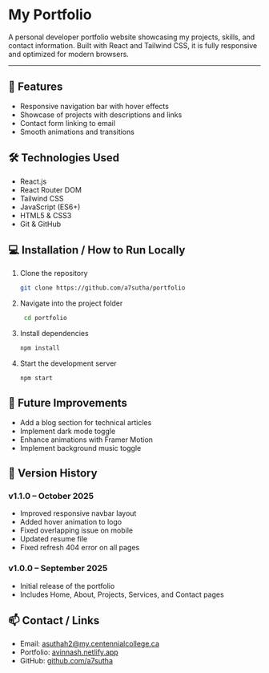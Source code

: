 # My Portfolio

A personal developer portfolio website showcasing my projects, skills, and contact information. Built with React and Tailwind CSS, it is fully responsive and optimized for modern browsers.

---

## 🚀 Features
- Responsive navigation bar with hover effects
- Showcase of projects with descriptions and links
- Contact form linking to email
- Smooth animations and transitions

## 🛠️ Technologies Used
- React.js
- React Router DOM
- Tailwind CSS
- JavaScript (ES6+)
- HTML5 & CSS3
- Git & GitHub

## 💻 Installation / How to Run Locally

1. Clone the repository
   ```bash
   git clone https://github.com/a7sutha/portfolio

2. Navigate into the project folder
   ```bash 
    cd portfolio

3. Install dependencies
    ```bash
    npm install

4. Start the development server
    ```bash
    npm start

## 🔮 Future Improvements
- Add a blog section for technical articles
- Implement dark mode toggle
- Enhance animations with Framer Motion
- Implement background music toggle

## 📜 Version History

### v1.1.0 – October 2025
- Improved responsive navbar layout
- Added hover animation to logo
- Fixed overlapping issue on mobile
- Updated resume file
- Fixed refresh 404 error on all pages

### v1.0.0 – September 2025
- Initial release of the portfolio
- Includes Home, About, Projects, Services, and Contact pages

## 📫 Contact / Links
- Email: asuthah2@my.centennialcollege.ca
- Portfolio: [avinnash.netlify.app](https://avinnash.netlify.app/)
- GitHub: [github.com/a7sutha](https://github.com/a7sutha)



